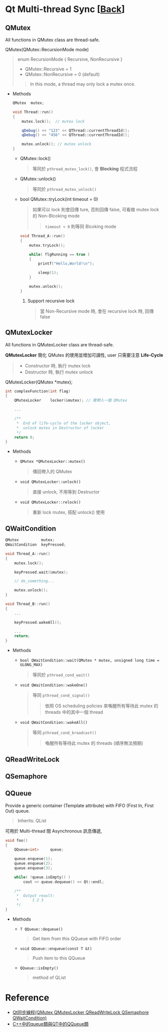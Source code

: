 # Qt Multi-thread Sync [[Back](note_qt_prog.md#Multi-thread)]

## QMutex

All functions in QMutex class are thread-safe.

QMutex(QMutex::RecursionMode mode)
> enum RecursionMode { Recursive, NonRecursive }
> + QMutex::Recursive    = 1
> + QMutex::NonRecursive = 0 (default)
>> In this mode, a thread may only lock a mutex once.

+ Methods

    ```C++
    QMutex  mutex;

    void Thread::run()
    {
        mutex.lock();  // mutex lock

        qDebug() << "123" << QThread::currentThreadId();
        qDebug() << "456" << QThread::currentThreadId();

        mutex.unlock(); // mutex unlock
    }
    ```

    - QMutex::lock()
        > 等同於 `pthread_mutex_lock()`, 會 **Blocking** 程式流程

    - QMutex::unlock()
        > 等同於 `pthread_mutex_unlock()`

    - bool QMutex::tryLock(int timeout = 0)
        > 如果可以 lock 則會回傳 ture, 否則回傳 false, 可看做 mutex lock 的 Non-Blcoking mode
        >> `timeout < 0` 則等同 Blcoking mode

        ```c++
        void Thread_A::run()
        {
            mutex.tryLock();

            while( flgRunning == true )
            {
                printf("Hello,World!\n");

                sleep(1);
            }

            mutex.unlock();
        }
        ```

        1. Support recursive lock
            > 當 Non-Recursive mode 時, 會在 recursive lock 時, 回傳 false



## QMutexLocker

All functions in QMutexLocker class are thread-safe.

**QMutexLocker** 簡化 QMutex 的使用並增加可讀性, user 只需要注意 **Life-Cycle**
> + Constructor 時, 執行 mutex lock
> + Destructor 時, 執行 mutex unlock

QMutexLocker(QMutex *mutex);

```c++
int complexFunction(int flag)
{
    QMutexLocker    locker(&mutex); // 需帶入一個 QMutex

    ...

    /**
     *  End of life-cycle of the locker object,
     *  unlock mutex in Destructor of locker
     */
    return 0;
}
```

+ Methods

    - `QMutex *QMutexLocker::mutex()`
        > 傳回帶入的 QMutex

    - `void QMutexLocker::unlock()`
        > 直接 unlock, 不用等到 Destructor

    - `void QMutexLocker::relock()`
        > 重新 lock mutex, 搭配 unlock() 使用


## QWaitCondition

```c++
QMutex          mutex;
QWaitCondition  keyPressed;

void Thread_A::run()
{
    mutex.lock();

    keyPressed.wait(&mutex);

    // do_something...

    mutex.unlock();
}

void Thread_B::run()
{
    ...

    keyPressed.wakeAll();

    ...
    return;
}
```

+ Methods

    - `bool QWaitCondition::wait(QMutex * mutex, unsigned long time = ULONG_MAX)`
        > 等同於 `pthread_cond_wait()`

    - `void QWaitCondition::wakeOne()`
        > 等同 `pthread_cond_signal()`
        >> 依照 OS scheduling policies 來喚醒所有等待此 mutex 的 threads 中的其中一個 thread

    - `void QWaitCondition::wakeAll()`
        > 等同 `pthread_cond_broadcast()`
        >> 喚醒所有等待此 mutex 的 threads (順序無法預期)


## QReadWriteLock

## QSemaphore




## QQueue

Provide a generic container (Template attribute) with FIFO (First In, First Out) queue.
> Inherits:	QList

可用於 Multi-thread 間 Asynchronous 訊息傳遞,

```c++
void foo()
{
    QQueue<int>     queue;

    queue.enqueue(1);
    queue.enqueue(2);
    queue.enqueue(3);

    while( !queue.isEmpty() )
        cout << queue.dequeue() << Qt::endl;

    /**
     *  Output reault:
     *      1 2 3
     */
}
```

+ Methods

    - `T QQueue::dequeue()`
        > Get item from this QQueue with FIFO order

    - `void QQueue::enqueue(const T &t)`
        > Push item to this QQueue

    - `QQueue::isEmpty()`
        > method of QList

# Reference

+ [Qt同步線程(QMutex QMutexLocker QReadWriteLock QSemaphore QWaitCondition)](https://www.cnblogs.com/xiangtingshen/p/11267523.html)
+ [C++中的queue類與QT中的QQueue類](https://www.twblogs.net/a/5d2dcbcabd9eee1ede077dad)
